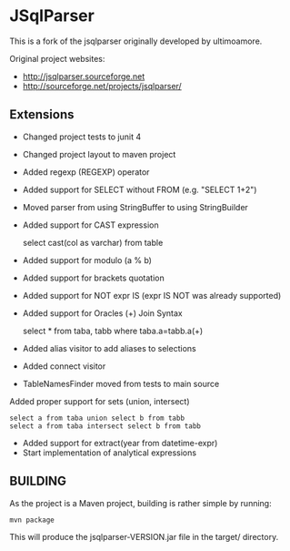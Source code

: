 # JSqlParser

This is a fork of the jsqlparser originally developed by ultimoamore.

Original project websites:

* http://jsqlparser.sourceforge.net
* http://sourceforge.net/projects/jsqlparser/

## Extensions

* Changed project tests to junit 4
* Changed project layout to maven project
* Added regexp (REGEXP) operator
* Added support for SELECT without FROM  (e.g. "SELECT 1+2")
* Moved parser from using StringBuffer to using StringBuilder

* Added support for CAST expression

	select cast(col as varchar) from table

* Added support for modulo (a % b)
* Added support for brackets quotation
* Added support for NOT expr IS (expr IS NOT was already supported)
* Added support for Oracles (+) Join Syntax

	select * from taba, tabb where taba.a=tabb.a(+)

* Added alias visitor to add aliases to selections
* Added connect visitor
* TableNamesFinder moved from tests to main source 

Added proper support for sets (union, intersect) 

	select a from taba union select b from tabb
	select a from taba intersect select b from tabb

* Added support for extract(year from datetime-expr)
* Start implementation of analytical expressions

## BUILDING

As the project is a Maven project, building is rather simple by running:

	mvn package

This will produce the jsqlparser-VERSION.jar file in the target/ directory.

